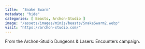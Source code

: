 ```yaml
---
title:  "Snake Swarm"
metadate: "hide"
categories: [ Beasts, Archon-Studio ]
image: "/assets/images/minis/beasts/SnakeSwarm2.webp"
visit: "https://archon-studio.com/"
---
```

From the Archon-Studio Dungeons & Lasers: Encounters campaign.